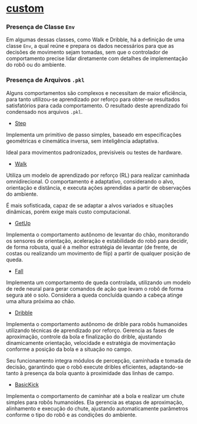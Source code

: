 # [custom](../../src/sobre_behaviors/custom)

### Presença de Classe `Env`

Em algumas dessas classes, como Walk e Dribble, há a definição de uma classe `Env`, a qual 
reúne e prepara os dados necessários para que as decisões de movimento sejam tomadas, sem 
que o controlador de comportamento precise lidar diretamente com detalhes de implementação 
do robô ou do ambiente.

### Presença de Arquivos `.pkl`

Alguns comportamentos são complexos e necessitam de maior eficiência, para tanto
utilizou-se aprendizado por reforço para obter-se resultados satisfatórios para cada 
comportamento. O resultado deste aprendizado foi condensado nos arquivos `.pkl`.

* [Step](../../src/sobre_behaviors/custom/Step)

Implementa um primitivo de passo simples, baseado em especificações
geométricas e cinemática inversa, sem inteligência adaptativa.

Ideal para movimentos padronizados, previsíveis ou testes de hardware.

* [Walk](../../src/sobre_behaviors/custom/Walk)

Utiliza um modelo de aprendizado por reforço (RL) para realizar caminhada omnidirecional. 
O comportamento é adaptativo, considerando o alvo, orientação e distância, e executa ações
aprendidas a partir de observações do ambiente. 

É mais sofisticada, capaz de se adaptar a alvos variados e situações dinâmicas, porém exige mais
custo computacional.

* [GetUp](../../src/sobre_behaviors/custom/GetUp)

Implementa o comportamento autônomo de levantar do chão, monitorando os sensores de orientação,
aceleração e estabilidade do robô para decidir, de forma robusta, qual é a melhor estratégia de levantar 
(de frente, de costas ou realizando um movimento de flip) a partir de qualquer posição de queda.

* [Fall](../../src/sobre_behaviors/custom/Fall)

Implementa um comportamento de queda controlada, utilizando um modelo de rede neural para 
gerar comandos de ação que levam o robô de forma segura até o solo. Considera a queda 
concluída quando a cabeça atinge uma altura próxima ao chão.

* [Dribble](../../src/sobre_behaviors/custom/Dribble)

Implementa o comportamento autônomo de drible para robôs humanoides utilizando técnicas de
aprendizado por reforço. Gerencia as fases de aproximação, controle da bola e finalização
do drible, ajustando dinamicamente orientação, velocidade e estratégia de movimentação conforme
a posição da bola e a situação no campo. 

Seu funcionamento integra módulos de percepção, caminhada e tomada de decisão,
garantindo que o robô execute dribles eficientes, adaptando-se tanto à presença 
da bola quanto à proximidade das linhas de campo.

* [BasicKick](../../src/sobre_behaviors/custom/BasicKick)

Implementa o comportamento de caminhar até a bola e realizar um chute simples para
robôs humanoides. Ela gerencia as etapas de aproximação, alinhamento e execução do 
chute, ajustando automaticamente parâmetros conforme o tipo do robô e as condições
do ambiente.











